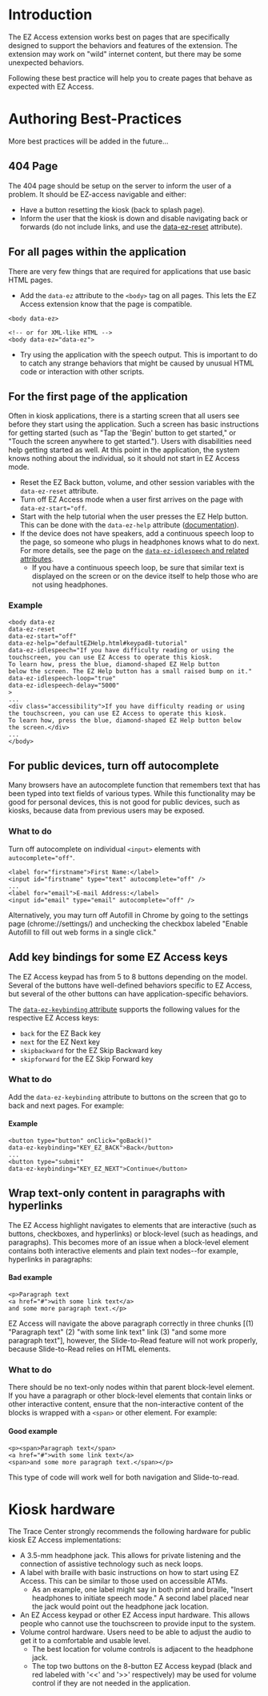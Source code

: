 # Introduction #

The EZ Access extension works best on pages that are specifically designed to support the behaviors and features of the extension. The extension may work on "wild" internet content, but there may be some unexpected behaviors.

Following these best practice will help you to create pages that behave as expected with EZ Access.




# Authoring Best-Practices #

More best practices will be added in the future...

## 404 Page ##
The 404 page should be setup on the server to inform the user of a problem. It should be EZ-access navigable and either:
  * Have a button resetting the kiosk (back to splash page).
  * Inform the user that the kiosk is down and disable navigating back or forwards (do not include links, and use the [data-ez-reset](attrReset.md) attribute).

## For all pages within the application ##
There are very few things that are required for applications that use basic HTML pages.
  * Add the `data-ez` attribute to the `<body>` tag on all pages. This lets the EZ Access extension know that the page is compatible.
```
<body data-ez>

<!-- or for XML-like HTML -->
<body data-ez="data-ez">
```
  * Try using the application with the speech output. This is important to do to catch any strange behaviors that might be caused by unusual HTML code or interaction with other scripts.

## For the first page of the application ##
Often in kiosk applications, there is a starting screen that all users see before they start using the application. Such a screen has basic instructions for getting started (such as "Tap the 'Begin' button to get started," or "Touch the screen anywhere to get started."). Users with disabilities need help getting started as well. At this point in the application, the system knows nothing about the individual, so it should not start in EZ Access mode.

  * Reset the EZ Back button, volume, and other session variables with the `data-ez-reset` attribute.
  * Turn off EZ Access mode when a user first arrives on the page with `data-ez-start="off`.
  * Start with the help tutorial when the user presses the EZ Help button. This can be done with the `data-ez-help` attribute ([documentation](ezHelp.md)).
  * If the device does not have speakers, add a continuous speech loop to the page, so someone who plugs in headphones knows what to do next. For more details, see the page on the [`data-ez-idlespeech` and related attributes](attrIdlespeech.md).
    * If you have a continuous speech loop, be sure that similar text is displayed on the screen or on the device itself to help those who are not using headphones.

### Example ###
```
<body data-ez 
data-ez-reset 
data-ez-start="off"
data-ez-help="defaultEZHelp.html#keypad8-tutorial"
data-ez-idlespeech="If you have difficulty reading or using the 
touchscreen, you can use EZ Access to operate this kiosk. 
To learn how, press the blue, diamond-shaped EZ Help button 
below the screen. The EZ Help button has a small raised bump on it."
data-ez-idlespeech-loop="true"
data-ez-idlespeech-delay="5000"
>
...
<div class="accessibility">If you have difficulty reading or using 
the touchscreen, you can use EZ Access to operate this kiosk. 
To learn how, press the blue, diamond-shaped EZ Help button below 
the screen.</div>
...
</body>
```

## For public devices, turn off autocomplete ##
Many browsers have an autocomplete function that remembers text that has been typed into text fields of various types. While this functionality may be good for personal devices, this is not good for public devices, such as kiosks, because data from previous users may be exposed.

### What to do ###
Turn off autocomplete on individual `<input>` elements with `autocomplete="off"`.

```
<label for="firstname">First Name:</label>
<input id="firstname" type="text" autocomplete="off" />
...
<label for="email">E-mail Address:</label>
<input id="email" type="email" autocomplete="off" />
```

Alternatively, you may turn off Autofill in Chrome by going to the settings page (chrome://settings/) and unchecking the checkbox labeled "Enable Autofill to fill out web forms in a single click."

## Add key bindings for some EZ Access keys ##
The EZ Access keypad has from 5 to 8 buttons depending on the model. Several of the buttons have well-defined behaviors specific to EZ Access, but several of the other buttons can have application-specific behaviors.

The [`data-ez-keybinding` attribute](attrKeybinding.md) supports the following values for the respective EZ Access keys:
  * `back` for the EZ Back key
  * `next` for the EZ Next key
  * `skipbackward` for the EZ Skip Backward key
  * `skipforward` for the EZ Skip Forward key

### What to do ###
Add the `data-ez-keybinding` attribute to buttons on the screen that go to back and next pages. For example:
#### Example ####
```
<button type="button" onClick="goBack()" 
data-ez-keybinding="KEY_EZ_BACK">Back</button>
...
<button type="submit" 
data-ez-keybinding="KEY_EZ_NEXT">Continue</button>
```

## Wrap text-only content in paragraphs with hyperlinks ##
The EZ Access highlight navigates to elements that are interactive (such as buttons, checkboxes, and hyperlinks) or block-level (such as headings, and paragraphs). This becomes more of an issue when a block-level element contains both interactive elements and plain text nodes--for example, hyperlinks in paragraphs:

#### Bad example ####
```
<p>Paragraph text
<a href="#">with some link text</a>
and some more paragraph text.</p>
```

EZ Access will navigate the above paragraph correctly in three chunks [(1) "Paragraph text" (2) "with some link text" link (3) "and some more paragraph text"], however, the Slide-to-Read feature will not work properly, because Slide-to-Read relies on HTML elements.

### What to do ###
There should be no text-only nodes within that parent block-level element. If you have a paragraph or other block-level elements that contain links or other interactive content, ensure that the non-interactive content of the blocks is wrapped with a `<span>` or other element. For example:

#### Good example ####
```
<p><span>Paragraph text</span>
<a href="#">with some link text</a>
<span>and some more paragraph text.</span></p>
```
This type of code will work well for both navigation and Slide-to-read.

# Kiosk hardware #
The Trace Center strongly recommends the following hardware for public kiosk EZ Access implementations:
  * A 3.5-mm headphone jack. This allows for private listening and the connection of assistive technology such as neck loops.
  * A label with braille with basic instructions on how to start using EZ Access. This can be similar to those used on accessible ATMs.
    * As an example, one label might say in both print and braille, "Insert headphones to initiate speech mode." A second label placed near the jack would point out the headphone jack location.
  * An EZ Access keypad or other EZ Access input hardware. This allows people who cannot use the touchscreen to provide input to the system.
  * Volume control hardware. Users need to be able to adjust the audio to get it to a comfortable and usable level.
    * The best location for volume controls is adjacent to the headphone jack.
    * The top two buttons on the 8-button EZ Access keypad (black and red labeled with '<<' and '>>' respectively) may be used for volume control if they are not needed in the application.